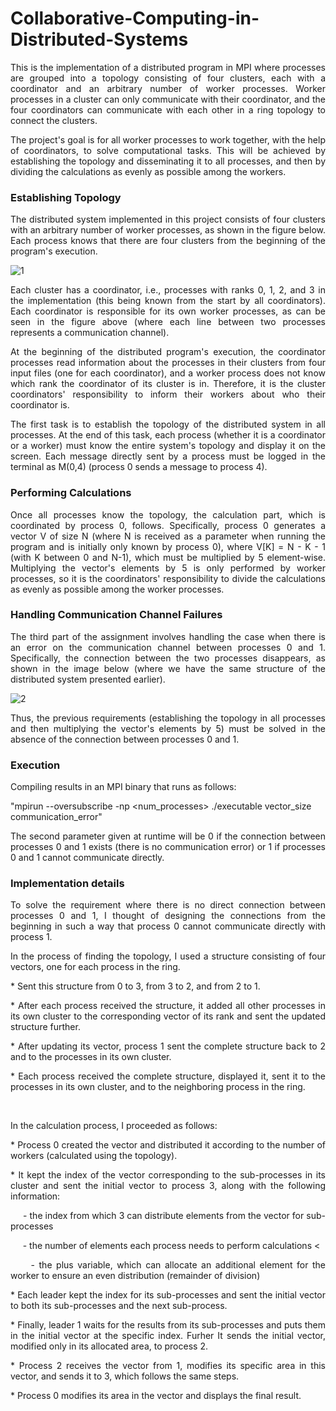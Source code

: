 # Collaborative-Computing-in-Distributed-Systems

<p align="justify">
This is the implementation of a distributed program in MPI where processes are grouped into a topology consisting of four clusters, each with a coordinator and an arbitrary number of worker processes. Worker processes in a cluster can only communicate with their coordinator, and the four coordinators can communicate with each other in a ring topology to connect the clusters.
</p>
<p align="justify">
The project's goal is for all worker processes to work together, with the help of coordinators, to solve computational tasks. This will be achieved by establishing the topology and disseminating it to all processes, and then by dividing the calculations as evenly as possible among the workers.
</p>

### Establishing Topology
<p align="justify">
The distributed system implemented in this project consists of four clusters with an arbitrary number of worker processes, as shown in the figure below. Each process knows that there are four clusters from the beginning of the program's execution.
 </p>

![1](https://user-images.githubusercontent.com/73998092/220163845-ffc5f7ac-caee-4c38-8566-1078c5746cf5.PNG)

<p align="justify">
Each cluster has a coordinator, i.e., processes with ranks 0, 1, 2, and 3 in the implementation (this being known from the start by all coordinators). Each coordinator is responsible for its own worker processes, as can be seen in the figure above (where each line between two processes represents a communication channel).
</p>
<p align="justify">
At the beginning of the distributed program's execution, the coordinator processes read information about the processes in their clusters from four input files (one for each coordinator), and a worker process does not know which rank the coordinator of its cluster is in. Therefore, it is the cluster coordinators' responsibility to inform their workers about who their coordinator is.
 </p>
<p align="justify">
The first task is to establish the topology of the distributed system in all processes. At the end of this task, each process (whether it is a coordinator or a worker) must know the entire system's topology and display it on the screen. Each message directly sent by a process must be logged in the terminal as M(0,4) (process 0 sends a message to process 4).
 </p>

### Performing Calculations
<p align="justify">
Once all processes know the topology, the calculation part, which is coordinated by process 0, follows. Specifically, process 0 generates a vector V of size N (where N is received as a parameter when running the program and is initially only known by process 0), where V[K] = N - K - 1 (with K between 0 and N-1), which must be multiplied by 5 element-wise. Multiplying the vector's elements by 5 is only performed by worker processes, so it is the coordinators' responsibility to divide the calculations as evenly as possible among the worker processes.
</p>

### Handling Communication Channel Failures
<p align="justify">
The third part of the assignment involves handling the case when there is an error on the communication channel between processes 0 and 1. Specifically, the connection between the two processes disappears, as shown in the image below (where we have the same structure of the distributed system presented earlier).
</p>

![2](https://user-images.githubusercontent.com/73998092/220164054-3720302b-249b-40c7-9070-f990215445f7.PNG)

<p align="justify">
Thus, the previous requirements (establishing the topology in all processes and then multiplying the vector's elements by 5) must be solved in the absence of the connection between processes 0 and 1.
</p>

### Execution
<p align="justify">
Compiling results in an MPI binary that runs as follows:
</p>

"mpirun --oversubscribe -np <num_processes> ./executable vector_size communication_error"

<p align="justify">
The second parameter given at runtime will be 0 if the connection between processes 0 and 1 exists (there is no communication error) or 1 if processes 0 and 1 cannot communicate directly.
  </p> 

### Implementation details
<p align="justify">
To solve the requirement where there is no direct connection between processes 0 and 1, I thought of designing the connections from the beginning in such a way that process 0 cannot communicate directly with process 1.
</p> 
  <p align="justify">
In the process of finding the topology, I used a structure consisting of four vectors, one for each process in the ring.
</p> 
<p align="justify">
* Sent this structure from 0 to 3, from 3 to 2, and from 2 to 1. </p> 
  <p align="justify"> 
* After each process received the structure, it added all other processes in its own cluster to the corresponding vector of its rank and sent the updated structure further. </p> 
    <p align="justify">
* After updating its vector, process 1 sent the complete structure back to 2 and to the processes in its own cluster. </p> 
      <p align="justify">
* Each process received the complete structure, displayed it, sent it to the processes in its own cluster, and to the neighboring process in the ring. </p> 

<br><p align="justify">
In the calculation process, I proceeded as follows:

  <p align="justify">
* Process 0 created the vector and distributed it according to the number of workers (calculated using the topology). </p>
    <p align="justify">
* It kept the index of the vector corresponding to the sub-processes in its cluster and sent the initial vector to process 3, along with the following information: </p>
      <p align="justify">
&nbsp;&nbsp;&nbsp;&nbsp;&nbsp;- the index from which 3 can distribute elements from the vector for sub-processes </p>
        <p align="justify">
&nbsp;&nbsp;&nbsp;&nbsp;&nbsp;- the number of elements each process needs to perform calculations <</p>
          <p align="justify">
&nbsp;&nbsp;&nbsp;&nbsp;&nbsp;- the plus variable, which can allocate an additional element for the worker to ensure an even distribution (remainder of division) </p>
            <p align="justify">
* Each leader kept the index for its sub-processes and sent the initial vector to both its sub-processes and the next sub-process. </p>
              <p align="justify">
* Finally, leader 1 waits for the results from its sub-processes and puts them in the initial vector at the specific index. Furher It sends the initial vector, modified only in its allocated area, to process 2. </p>
                <p align="justify">
* Process 2 receives the vector from 1, modifies its specific area in this vector, and sends it to 3, which follows the same steps.</p>
                  <p align="justify">
* Process 0 modifies its area in the vector and displays the final result. </p>
